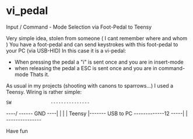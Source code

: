 # vi_pedal
Input / Command - Mode Selection via Foot-Pedal to Teensy

Very simple idea, stolen from someone ( I cant remember where and whom )
You have a foot-pedal and can send keystrokes with this foot-pedal to your PC (via USB-HID)
In this case it is a vi-pedal:
- When pressing the pedal a "i" is sent once and you are in insert-mode
- when releasing the pedal a ESC is sent once and you are in command-mode 
Thats it.

As usual in my projects (shooting with canons to sparrows...) I used a Teensy.
Wiring is rather simple:

    SW               --------------- 
----/ ------ GND ----|             |
|                    |    Teensy   |------- USB to PC 
-------------12 -----|             |
                     ---------------

Have fun
